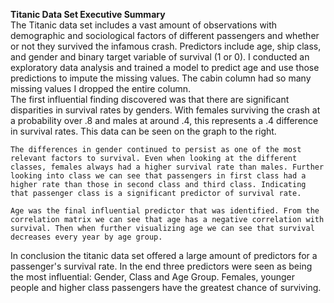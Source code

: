 **Titanic Data Set Executive Summary**   
	The Titanic data set includes a vast amount of observations with demographic and sociological factors of different passengers and whether or not they survived the infamous crash. Predictors include age, ship class, and gender and binary target variable of survival (1 or 0). I conducted an exploratory data analysis and trained a model to predict age and use those predictions to impute the missing values. The cabin column had so many missing values I dropped the entire column.   
	The first influential finding discovered was that there are significant disparities in survival rates by genders. With females surviving the crash at a probability over .8 and males at around .4, this represents a .4 difference in survival rates. This data can be seen on the graph to the right.

	The differences in gender continued to persist as one of the most relevant factors to survival. Even when looking at the different classes, females always had a higher survival rate than males. Further looking into class we can see that passengers in first class had a higher rate than those in second class and third class. Indicating that passenger class is a significant predictor of survival rate. 

	Age was the final influential predictor that was identified. From the correlation matrix we can see that age has a negative correlation with survival. Then when further visualizing age we can see that survival decreases every year by age group. 

	  
In conclusion the titanic data set offered a large amount of predictors for a passenger's survival rate. In the end three predictors were seen as being the most influential: Gender, Class and Age Group. Females, younger people and higher class passengers have the greatest chance of surviving. 